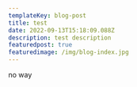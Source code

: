 ```yaml
---
templateKey: blog-post
title: test
date: 2022-09-13T15:18:09.088Z
description: test description
featuredpost: true
featuredimage: /img/blog-index.jpg
---
```

no way